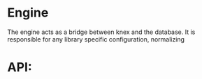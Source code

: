 # Engine

The engine acts as a bridge between knex and the database. It is responsible
for any library specific configuration, normalizing

# API:


